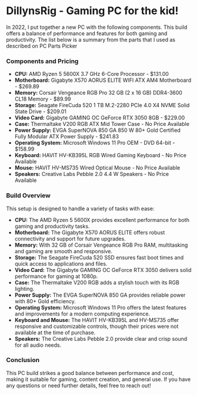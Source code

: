 # DillynsRig - Gaming PC for the kid!



<p>In 2022, I put together a new PC with the following components. This build offers a balance of performance and features for both gaming and productivity. The list below is a summary from the parts that I used as described on PC Parts Picker</p>

<h3>Components and Pricing</h3>
<ul>
  <li><strong>CPU:</strong> AMD Ryzen 5 5600X 3.7 GHz 6-Core Processor - $131.00</li>
  <li><strong>Motherboard:</strong> Gigabyte X570 AORUS ELITE WIFI ATX AM4 Motherboard - $269.89</li>
  <li><strong>Memory:</strong> Corsair Vengeance RGB Pro 32 GB (2 x 16 GB) DDR4-3600 CL18 Memory - $89.99</li>
  <li><strong>Storage:</strong> Seagate FireCuda 520 1 TB M.2-2280 PCIe 4.0 X4 NVME Solid State Drive - $209.01</li>
  <li><strong>Video Card:</strong> Gigabyte GAMING OC GeForce RTX 3050 8GB - $229.00</li>
  <li><strong>Case:</strong> Thermaltake V200 RGB ATX Mid Tower Case - No Price Available</li>
  <li><strong>Power Supply:</strong> EVGA SuperNOVA 850 GA 850 W 80+ Gold Certified Fully Modular ATX Power Supply - $241.83</li>
  <li><strong>Operating System:</strong> Microsoft Windows 11 Pro OEM - DVD 64-bit - $158.99</li>
  <li><strong>Keyboard:</strong> HAVIT HV-KB395L RGB Wired Gaming Keyboard - No Price Available</li>
  <li><strong>Mouse:</strong> HAVIT HV-MS735 Wired Optical Mouse - No Price Available</li>
  <li><strong>Speakers:</strong> Creative Labs Pebble 2.0 4.4 W Speakers - No Price Available</li>
</ul>

<h3>Build Overview</h3>
<p>This setup is designed to handle a variety of tasks with ease:</p>
<ul>
  <li><strong>CPU:</strong> The AMD Ryzen 5 5600X provides excellent performance for both gaming and productivity tasks.</li>
  <li><strong>Motherboard:</strong> The Gigabyte X570 AORUS ELITE offers robust connectivity and support for future upgrades.</li>
  <li><strong>Memory:</strong> With 32 GB of Corsair Vengeance RGB Pro RAM, multitasking and gaming are smooth and responsive.</li>
  <li><strong>Storage:</strong> The Seagate FireCuda 520 SSD ensures fast boot times and quick access to applications and files.</li>
  <li><strong>Video Card:</strong> The Gigabyte GAMING OC GeForce RTX 3050 delivers solid performance for gaming at 1080p.</li>
  <li><strong>Case:</strong> The Thermaltake V200 RGB adds a stylish touch with its RGB lighting.</li>
  <li><strong>Power Supply:</strong> The EVGA SuperNOVA 850 GA provides reliable power with 80+ Gold efficiency.</li>
  <li><strong>Operating System:</strong> Microsoft Windows 11 Pro offers the latest features and improvements for a modern computing experience.</li>
  <li><strong>Keyboard and Mouse:</strong> The HAVIT HV-KB395L and HV-MS735 offer responsive and customizable controls, though their prices were not available at the time of purchase.</li>
  <li><strong>Speakers:</strong> The Creative Labs Pebble 2.0 provide clear and crisp sound for all audio needs.</li>
</ul>

<h3>Conclusion</h3>
<p>This PC build strikes a good balance between performance and cost, making it suitable for gaming, content creation, and general use. If you have any questions or need further details, feel free to reach out!</p>
